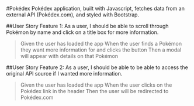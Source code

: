 #Pokédex
Pokédex application, built with Javascript, fetches data from an external API (Pokédex.com), and styled with Bootstrap.

##User Story Feature 1:
As a user, I should be able to scroll through Pokémon by name and click on a title box for more information.

> Given the user has loaded the app
> When the user finds a Pokémon they want more information for and clicks the button
> Then a modal will appear with details on that Pokémon

##User Story Feature 2:
As a user, I should be able to be able to access the original API source if I wanted more information.

> Given the user has loaded the app
> When the user clicks on the Pokédex link in the header
> Then the user will be redirected to Pokédex.com
